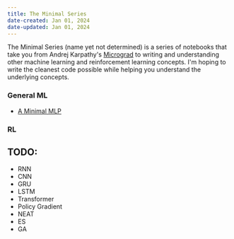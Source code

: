 ```yaml
---
title: The Minimal Series
date-created: Jan 01, 2024
date-updated: Jan 01, 2024
---
```


The Minimal Series (name yet not determined) is a series of notebooks that take you from Andrej Karpathy's [Micrograd](https://www.youtube.com/watch?v=VMj-3S1tku0) to writing and understanding other machine learning and reinforcement learning concepts. I'm hoping to write the cleanest code possible while helping you understand the underlying concepts.

### General ML

- [A Minimal MLP](https://colab.research.google.com/drive/15CCZv7hkWca5n7h17sPLoZ5hGXyOhpOR?usp=sharing)

### RL

## TODO:

- RNN
- CNN
- GRU
- LSTM
- Transformer
- Policy Gradient
- NEAT
- ES
- GA